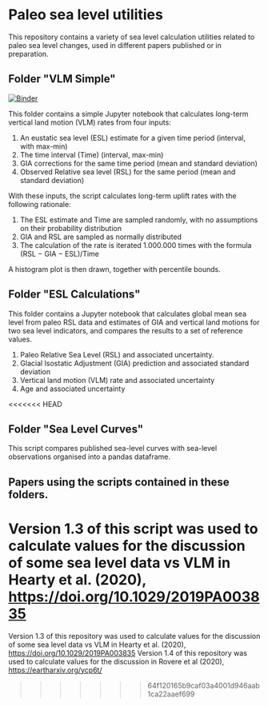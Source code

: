 # Paleo sea level utilities
This repository contains a variety of sea level calculation utilities related to paleo sea level changes, used in different papers published or in preparation.

## Folder "VLM Simple"
[![Binder](https://mybinder.org/badge_logo.svg)](https://mybinder.org/v2/gh/Alerovere/Paleo-SL-utilities.git/master?filepath=VLM_Simple%2FSea%20level%20calculations.ipynb)

This folder contains a simple Jupyter notebook that calculates long-term vertical land motion (VLM) rates from four inputs:

1. An eustatic sea level (ESL) estimate for a given time period (interval, with max-min)
2. The time interval (Time) (interval, max-min)
3. GIA corrections for the same time period (mean and standard deviation)
4. Observed Relative sea level (RSL) for the same period (mean and standard deviation)

With these inputs, the script calculates long-term uplift rates with the following rationale:

1. The ESL estimate and Time are sampled randomly, with no assumptions on their probability distribution
2. GIA and RSL are sampled as normally distributed
3. The calculation of the rate is iterated 1.000.000 times with the formula (RSL − GIA − ESL)/Time

A histogram plot is then drawn, together with percentile bounds.

## Folder "ESL Calculations"
This folder contains a Jupyter notebook that calculates global mean sea level from paleo RSL data and estimates of GIA and vertical land motions for two sea level indicators, and compares the results to a set of reference values.  

1. Paleo Relative Sea Level (RSL) and associated uncertainty.
2. Glacial Isostatic Adjustment (GIA) prediction and associated standard deviation
3. Vertical land motion (VLM) rate and associated uncertainty
4. Age and associated uncertainty

<<<<<<< HEAD
## Folder "Sea Level Curves"
This script compares published sea-level curves with sea-level observations organised into a pandas dataframe.

## Papers using the scripts contained in these folders.
Version 1.3 of this script was used to calculate values for the discussion of some sea level data vs VLM in Hearty et al. (2020), https://doi.org/10.1029/2019PA003835
=======
Version 1.3 of this repository was used to calculate values for the discussion of some sea level data vs VLM in Hearty et al. (2020), https://doi.org/10.1029/2019PA003835
Version 1.4 of this repository was used to calculate values for the discussion in Rovere et al (2020), https://eartharxiv.org/ycp6t/
>>>>>>> 64f120165b9caf03a4001d946aab1ca22aaef699

